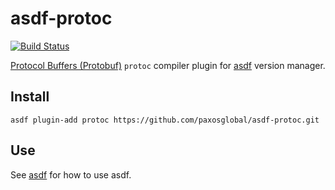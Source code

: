 # asdf-protoc

[![Build Status](https://travis-ci.com/paxosglobal/asdf-protoc.svg?branch=master)](https://travis-ci.com/paxosglobal/asdf-protoc)

[Protocol Buffers (Protobuf)](https://github.com/protocolbuffers/protobuf) `protoc`
compiler plugin for [asdf](https://github.com/asdf-vm/asdf) version manager.

## Install

```
asdf plugin-add protoc https://github.com/paxosglobal/asdf-protoc.git
```

## Use

See [asdf](https://github.com/asdf-vm/asdf) for how to use asdf.
